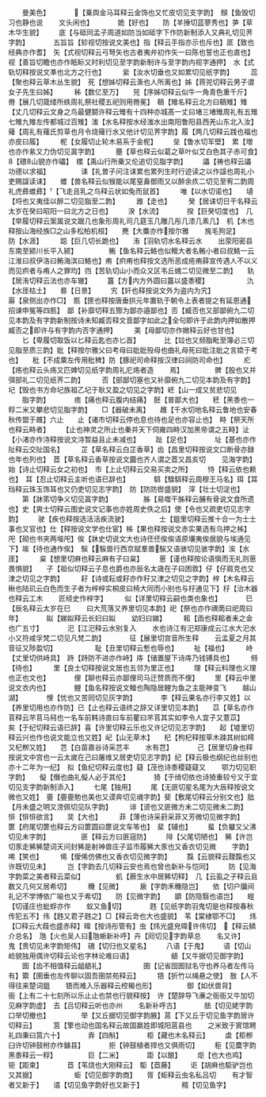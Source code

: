 <!-- { "loadSidebar": true } -->
　　曼美色】　　　　【乗舆金马耳释云金饰也又忙皮切见支字韵】　頠【鱼毁切习也静也说
　　文头闲也】　　　　姽【好也】　　防【羊捶切蓝蓼秀也】芛【草木华生貌】
　　底【与砥同孟子周道如防当如砥字下作防新制添入又典礼切见荠字韵】　　　　五旨旨【轸视切按说文美也】指【释云手指亦示也斥也】厎【致也经典亦作耆】　矢【式视切释云弓弩矢也古者夷弁初作矢一曰陈也誓也正也直也】　　　视【善旨切瞻也亦作眂眎又时利切见至字韵新制许与至字韵内视字通押】　水【式轨切释按说文凖也北方之行也】　　　繠【汝水切垂也又如累切见纸字韵】　　　蕊【聚也释云草木丛生貌】　死【想姊切释云澌也人所离也】姊【蒋兕切释云男子谓女子先生曰姊】　　　秭【数亿至万】　　兕【序姊切释云似牛一角青色重千斤】　　　黹【展几切箴缕所紩周礼祭社稷五祀则用黹冕】　鵗【雉名释云北方曰鵗雉】雉【丈几切释云文身之鸟最健鬬许释云雉有十四种亦城髙一丈曰堵三堵雉周礼有五雉七雉九雉左传都城过百雉】滍【水名释按水经滍水出南阳鲁阳县西羌山东北入汝】薙【周礼有薙氏剪草也月令烧薙行水又他计切见荠字韵】履【两几切释云践也福也亦皮曰履】　　　柅【女履切止轮木易系于金柅】
　　垒【鲁水切军壁】　累【増也亦作絫又力伪切见寘字韵】　　　蘲【草也释云似葛之草叶似艾白色其子赤可食】　【碨山貌亦作礧】　樏【禹山行所乗又伦追切见脂字韵】
　　讄【祷也释云讄功德以求福】　　　　　诔【礼曽子问注诔累也累列生时行迹读之以作諡也周礼小吏赐諡读诔】　　蜼【兽名释云似猴能以尾窒鼻御雨又以醉余疚二切见至宥二韵周礼虎彞蜼彞】【飞走且乳之鸟释云状如兔而鼠首】　　　唯【以水切诺也】　　壝【埒也又夷佳以醉二切见脂至二韵】　　　踓【走也】　　　癸【居诔切日干名释云太岁在癸曰昭阳一曰北方之日也】
　　湀【水流】　　　　揆【巨癸切度也】　几【举履切释云案属说文踞几也象形周礼司几筵玉几雕几彤几漆几素几】　机【木也释按山海经族□之山多松柏机桓】　　麂【大麋亦作按尔雅
　　旄毛狗足】　　　　防【水涯】　　　跽【巨几切长跪也】　　洧【羽轨切水名释云水
　　出荥阳密县东南至颍川长平入颍】　　　　　鲔【鱼名释云鮥也似鳣大者名鲔小者曰叔鮥一云江淮曰叔伊洛曰鲔海滨曰鮥也】痏【疻痏也释按文选所恶成疮痏薛宣传遇人不以义而见疻者与痏人之罪均】岿【苦轨切山小而众又区韦丘媿二切见微至二韵】　　轨【居洧切释云法也亦车辙】
　　簋【方内方外圆曰簋以盛黍稷】　　　　　　氿【水厓枯土】　　晷【日景】
　　宄【奸也释按说文外为盗内为宄】　　　　　　厬【泉侧出亦作□】　匦【匣也释按唐垂拱元年置轨于朝令上表者提之有延恩通招谏申冤等四匦】　鄙【补靡切释五酂为鄙亦邉鄙也】否【臧否也又部鄙俯九二切见本韵及有字韵新制按诗未知臧否释文音鄙字如此之全句即许于此韵内押如散押臧否之即许与有字韵内否字通押】　　　美【母鄙切亦作媺释云好也甘也】
　　匕【卑履切取饭以匕释云匙也亦匕首】　　　　比【竝也又频脂毗至簿必三切见脂至质三韵】妣【释按尔雅父曰考母曰妣妣殁母也曲礼母死曰妣注妣之言嫓于考也】　　秕【不成粟左传用秕稗】防【豚祀司命释按汉律曰祠防司命也】　　　疕【疡也释云头疡又匹婢切见纸字韵周礼庀疡者造
　　焉】　　　　　髀【股也又并弭部礼二切见纸荠二韵】　　　否【部鄙切塞也又补靡俯九二切见本韵及有字韵】圮【毁也书方命圮族祖乙圮于耿又盈之切见之字韵】岯【山一成又贫悲切见
　　脂字韵】　　　　痞【痛也释云腹内结痛】　噽【普鄙大也】　　秠【黑黍也一稃二米又攀悲切见脂字韵】　　□【器破未离】　　趡【千水切地名释云鲁地也安春秋传盟于趡】六止　　止【诸市切释云停也息也待也足也亦容止也】　畤【祭天所也释云畤者】
　　【止也神灵之所止也秦并天下伺雍四畤汉加黑帝谓之五畤】沚【小渚亦作洔释按说文洔暂益且止未减也】
　　趾【足也】　　　　址【基也亦作阯释云交阯国名】　　　芷【草名释云白芷香草】齿【昌里切释按说文口断骨亦録也年也列也】　茝【草名释云香草按说文虈也齐人谓之茝又昌亥切
　　见海字韵】　　　　始【诗止切释云女之初也】　市【上止切释云交易买卖之所】
　　恃【释云依也赖也】　耳【忍止切释云主听也语已辞也】　　　　駬【騄駬释云周穆王马名】珥【耳珰释云珠玉饰耳也又仍吏切见志字韵】　防【防防辔盛貌】　滓【壮士切淀也】
　　第【牀笫切争义切见寘字韵】　　　　　胏【易噬干胏释云脯有骨说文食所遗也】史【爽士切释云图史说文记事也亦姓周史佚之后】使【令也又疏吏切见志字韵】
　　驶【疾也释按选活活疾流驶】　　　　　士【鉏里切释云推十合一为士士事也又官也】仕【释按说文学也仕宦】柹【果也释按说文赤实果选有乌押之柹】　　戺【砌也书夹两堦戺】俟【牀史切说文大也诗伾伾俟俟语原壤夷俟倨貌与埃通见下】竢【待也通作俟】　騃【騃兽行西京赋羣兽騃又语骇切见骇字韵】涘【水厓】　　　枲【想里切麻也释云麻有子曰枲】
　　葸【谨也释按论语愼而无礼则葸畏惧貌】　　子【祖似切释云子息也爵也亦辰名太歳在子曰困敦】仔【仔肩克也又津之切见之字韵】　　　耔【诗或耘或耔亦作秄又津之切见之字韵】梓【木名释云楸也陆玑云白色而生子者为梓梓实桐皮曰椅大同而小别也与杍通见下】杍【治木器也释云工木
　　匠经史作梓字】　　　似【详里切释云嗣也类也象也】　　　　巳【辰名释云太岁在巳
　　曰大荒落又养里切见本韵】祀【祭也亦作禩啇曰祀周曰年】　　　　姒【娣姒释云长妇曰姒
　　幼妇曰娣】　　　耜【臿也释耜者耒之金也广五寸】　　　　汜【江汜释云水别复入
　　水也诗江有汜郑康成云江水大汜水小又符咸孚梵二切见凡梵二韵】　　　　征【展里切宫音所生释
　　云孟夏之月其音征又陟盈切】　　　　　　耻【丑里切释云慙也辱也】
　　祉【福也】　　　峙【丈里切供峙具】　跱【跱防不进亦作峙】庤【储置屋下诗庤乃钱镈具也】　　　偫【待也】　　　里【良士切释按说文居也五邻为里正也】
　　理【释云料理也义理也正也文也】　　　　俚【聊也释云亦鄙俚司马迁赞质而不俚】
　　里【释云中里说文衣内也】　　　　鲤【鱼名释按说文鳣也陶隐居鲤为鱼之主能神变飞
　　越山湖】　　　　悝【忧也又苦囘切见灰字韵】　　　　李【释云果名亦行李又姓】以【养里切用也亦作防】已【止也释云语终之辞又详里切见本韵】　　苡【草名亦作苢释云芣苢马舄也一名车前韩诗直曰车前瞿曰芣苢其实如李令人宜子又薏苡】　　　矣【于纪切释云语已辞】喜【许里切释云乐也又许记切见志字韵】　　起【墟里切释云兴也作也说文能立也又姓】屺【山无草木】　　杞【枸杞释按草木疎其树如樗又杞栁又姓】　　芑【白苗嘉谷诗采芑丰
　　水有芑】　　　　己【居里切身也释按说文中宫也一云太嵗在己曰屠维又居吏切见志字韵】纪【释云极也纲纪也丝别也亦十二年为一纪】　拟【鱼纪切释云度也】薿【茂也诗黍稷薿薿又
　　鄂力切见职字韵】　　儗【僭也曲礼儗人必于其伦】　　　　猗【于绮切依也诗猗重较兮又于宜切见支字韵新制添入】
　　七尾【独用】
　　尾【无匪切星名尾为大辰释按说文微也又姓】　亹【亹亹勉也美也又谟奔切见魂字韵】斐【敷尾切释云分别文也】朏【月未盛之明又滂佩切见队字韵】　　　诽【谤也又匪微方未二切见微未二韵】　　　悱【悱悱欲言】　　奜【大也】　　　菲【薄也诗采葑采菲又芳微切见微字韵】　　篚【府尾切篚也释云方曰篚圆曰篚说文车笭也】　棐【辅也】
　　蜚【负蠜又父沸切见未字韵】　　　　　匪【释云方曰匪宼防】
　　陫【父尾切陋也】　豨【许岂切豕走豨豨楚词天问封豨是射神兽庄子监市履豨大豕也又香衣切见微
　　字韵】　　　　唏【笑也】　　　俙【僾俙仿佛也又香衣切见微字韵】
　　霼【云貌释云靉霼也又许既切见未】　　　岂【字韵去几切释云安也焉也曾也新补与恺同】
　　防【见海字韵菜之美者释云菜似】　　　　　虮【蕨生水中居豨切释】　几【云虱之子释云且数又几何又居希切】　　　穖【见微】　　　扆【字韵禾穖隐岂】　　依【切户牖间礼记不学博依广喻也又于希切】　　防【见微字韵】　　顗【防隐翳也语岂】　　螘【切谨庄也蚍蜉亦作
　　蚁又鱼切】　　　　韪【见纸字韵羽鬼切是也释按春秋传犯五不】伟【韪又君子韪之】□【释云竒也大也盛貌】　苇【棠棣鄂不□】　　炜【□释云大葭也盛赤释】暐【按诗彤管有】虫【炜光盛皃暐许伟切】　【释云鳞介总名】　虺【火也吴人曰虺蜥新补呼】卉【囘切见字韵草总
　　名又许】　　　　　鬼【贵切见未字韵矩伟】　磈【切归也又星名】
　　八语【于鬼】
　　语【切山崄貌独用偶许切释云论也字林论难曰语】　　　　　　龉【又牛据切见御字韵】
　　圄【齿不相值释云龃龉礼】　　　　　　圉【记省囹圄狱名守也养马者左传马有】籞【圉垂也左传聊以固吾圉禁苑释云】　　　铻【折竹以绳悬之使】　敔【人不得往来楚词鉏
　　铻而难入乐器释云椌楬也形】　　　　　御【如伏兽背】　　　衙【上有二十七刻所以乐止止也禁也行貌释按】　许【楚辞导飞亷之衙衙又牛加切见麻字韵虚】　去【吕切释云听也亦州
　　名新补呼古】　　　　胠【切见姥字韵口举切撤也】　　　　　举【又丘据切见御字韵腋】莒【下又丘于切见鱼字韵居许切释云】　　　筥【擎也动也国名释云故国嬴姓即城阳莒县也
　　之米致于賔馆聘礼四秉曰筥六十】　　　　弆【四斛】　　　　柜【藏也木名释云】
　　虡【柜栁臼许切钟鼓柎亦作鐻县】　　　　拒【钟鼓植者捍也又俱雨切】
　　秬【见麌字韵黑黍释云一稃】　　　　　巨【二米】　　　　距【以酿】
　　炬【也大也鸡】　　　钜【距束】　　　　苣【苇烧也大刚释云】　駏【苣藤】
　　讵【胡麻也駏驴岂也又其据】　　　　　　蚷【切见御字韵商】　　胥【蚷释云虫名私吕切
　　有才智者又新于】　　谞【切见鱼字韵好也又新于】　　　　　　稰【切见鱼字】
